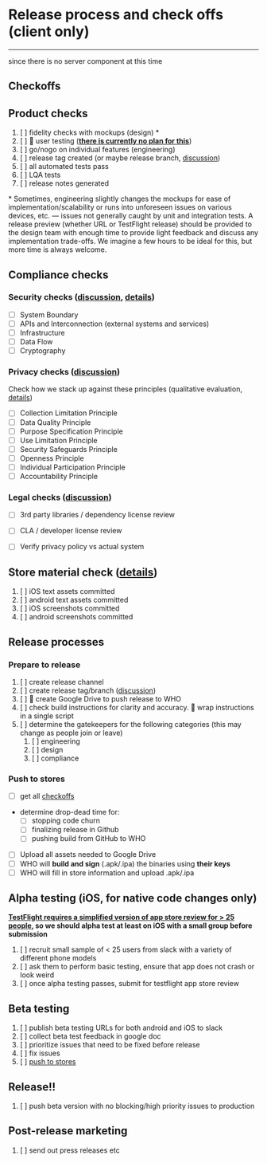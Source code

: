 # Release process and check offs (client only)
______
since there is no server component at this time

## Checkoffs

## Product checks
1. [ ]  fidelity checks with mockups (design) \*
1. [ ]  :construction: user testing (**[there is currently no plan for this](https://github.com/WorldHealthOrganization/app/issues/243)**)
1. [ ]  go/nogo on individual features (engineering)
1. [ ]  release tag created (or maybe release branch, [discussion](https://github.com/WorldHealthOrganization/app/issues/279))
1. [ ]  all automated tests pass
1. [ ]  LQA tests
1. [ ]  release notes generated

\* Sometimes, engineering slightly changes the mockups for ease of implementation/scalability or runs into unforeseen issues on various devices, etc. — issues not generally caught by unit and integration tests. A release preview (whether URL or TestFlight release) should be provided to the design team with enough time to provide light feedback and discuss any implementation trade-offs. We imagine a few hours to be ideal for this, but more time is always welcome.

## Compliance checks
### Security checks ([discussion](https://github.com/WorldHealthOrganization/app/issues/269), [details](release/security_check_details.md))
- [ ] System Boundary
- [ ] APIs and Interconnection (external systems and services)
- [ ] Infrastructure
- [ ] Data Flow
- [ ] Cryptography
### Privacy checks ([discussion](https://github.com/WorldHealthOrganization/app/issues/280))
Check how we stack up against these principles (qualitative evaluation, [details](release/privacy_check_details.md))
- [ ] Collection Limitation Principle
- [ ] Data Quality Principle
- [ ] Purpose Specification Principle
- [ ] Use Limitation Principle
- [ ] Security Safeguards Principle
- [ ] Openness Principle
- [ ] Individual Participation Principle
- [ ] Accountability Principle
### Legal checks ([discussion](https://github.com/WorldHealthOrganization/app/issues/17))
- [ ] 3rd party libraries / dependency license review
- [ ] CLA / developer license review
- [ ] Verify privacy policy vs actual system


## Store material check ([details](release/store_asset_checks.md))

1. [ ] iOS text assets committed
1. [ ] android text assets committed
1. [ ] iOS screenshots committed
1. [ ] android screenshots committed 

## Release processes

### Prepare to release

1. [ ] create release channel
1. [ ] create release tag/branch ([discussion](https://github.com/WorldHealthOrganization/app/issues/279))
1. [ ] :construction: create Google Drive to push release to WHO
1. [ ] check build instructions for clarity and accuracy. :construction: wrap instructions in a single script
1. [ ] determine the gatekeepers for the following categories (this may change as people join or leave)
   1. [ ] engineering
   1. [ ] design
   1. [ ] compliance

### Push to stores

- [ ] get all [checkoffs](#checkoffs)
- determine drop-dead time for:
  - [ ] stopping code churn
  - [ ] finalizing release in Github
  - [ ] pushing build from GitHub to WHO
- [ ] Upload all assets needed to Google Drive
- [ ] WHO will **build and sign** (.apk/.ipa) the binaries using **their keys**
- [ ] WHO will fill in store information and upload .apk/.ipa

## Alpha testing (iOS, for native code changes only)

**[TestFlight requires a simplified version of app store review for > 25 people](https://developer.apple.com/testflight/), so we should alpha test at least on iOS with a small group before submission** 

1. [ ] recruit small sample of < 25 users from slack with a variety of different phone models
1. [ ] ask them to perform basic testing, ensure that app does not crash or look weird
1. [ ] once alpha testing passes, submit for testflight app store review

## Beta testing

1. [ ] publish beta testing URLs for both android and iOS to slack
1. [ ] collect beta test feedback in google doc
1. [ ] prioritize issues that need to be fixed before release
1. [ ] fix issues
1. [ ] [push to stores](#push-to-stores)

## Release!!

1. [ ] push beta version with no blocking/high priority issues to production

## Post-release marketing

1. [ ] send out press releases etc
